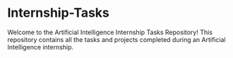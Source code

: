 # Internship-Tasks

Welcome to the Artificial Intelligence Internship Tasks Repository!
This repository contains all the tasks and projects completed during an Artificial Intelligence internship.
